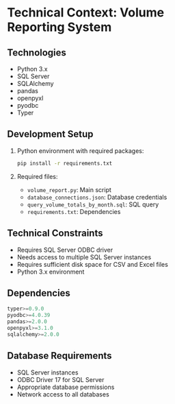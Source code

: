 # Technical Context: Volume Reporting System

## Technologies
- Python 3.x
- SQL Server
- SQLAlchemy
- pandas
- openpyxl
- pyodbc
- Typer

## Development Setup
1. Python environment with required packages:
   ```bash
   pip install -r requirements.txt
   ```

2. Required files:
   - `volume_report.py`: Main script
   - `database_connections.json`: Database credentials
   - `query_volume_totals_by_month.sql`: SQL query
   - `requirements.txt`: Dependencies

## Technical Constraints
- Requires SQL Server ODBC driver
- Needs access to multiple SQL Server instances
- Requires sufficient disk space for CSV and Excel files
- Python 3.x environment

## Dependencies
```python
typer>=0.9.0
pyodbc>=4.0.39
pandas>=2.0.0
openpyxl>=3.1.0
sqlalchemy>=2.0.0
```

## Database Requirements
- SQL Server instances
- ODBC Driver 17 for SQL Server
- Appropriate database permissions
- Network access to all databases 